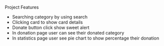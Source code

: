 Project Features
* Searching category by using search
* Clicking card to show card details
* Donate button click show sweet alert
* In donation page user can see their donated category
* In statistics page user see pie chart to show percentage their donation